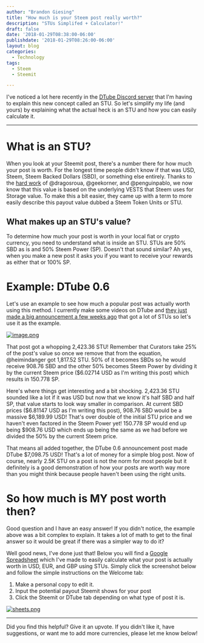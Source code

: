 ```yaml
---
author: "Brandon Giesing"
title: "How much is your Steem post really worth?"
description: "STUs Simplifed + Calculator!"
draft: false
date: '2018-01-29T08:38:00-06:00'
publishdate: '2018-01-29T08:26:00-06:00'
layout: blog
categories:
  - Technology
tags:
  - Steem
  - Steemit

---
```


I've noticed a lot here recently in the [DTube Discord server](https://discord.gg/dtube) that I'm having to explain this new concept called an STU. So let's simplify my life (and yours) by explaining what the actual heck is an STU and how you can easily calculate it.

---

# What is an STU?

When you look at your Steemit post, there's a number there for how much your post is worth. For the longest time people didn't know if that was USD, Steem, Steem Backed Dollars (SBD), or something else entirely. Thanks to the [hard work](https://steemit.com/steem/@dragosroua/steem-supply-update-rewards-algorithm-rewrite-major-cleanup-version-bump) of @dragosroua, @geekorner, and @penguinpablo, we now know that this value is based on the underlying VESTS that Steem uses for Storage value. To make this a bit easier, they came up with a term to more easily describe this payout value dubbed a Steem Token Units or STU.

## What makes up an STU's value?

To determine how much your post is worth in your local fiat or crypto currency, you need to understand what is inside an STU. STUs are 50% SBD as is and 50% Steem Power (SP). Doesn't that sound similar? Ah yes, when you make a new post it asks you if you want to receive your rewards as either that or 100% SP.

# Example: DTube 0.6

Let's use an example to see how much a popular post was actually worth using this method. I currently make some videos on DTube and [they just made a big announcement a few weeks ago][1] that got a lot of STUs so let's use it as the example.

[![image.png](https://res.cloudinary.com/hpiynhbhq/image/upload/v1517212792/r6mekjefqhy4dv1mwhdy.png)][1]

That post got a whopping 2,423.36 STU! Remember that Curators take 25% of the post's value so once we remove that from the equation, @heimindanger got 1,817.52 STU. 50% of it becomes SBDs so he would receive 908.76 SBD and the other 50% becomes Steem Power by dividing it by the current Steem price ($6.02714 USD as I'm writing this post) which results in 150.778 SP.

Here's where things get interesting and a bit shocking. 2,423.36 STU sounded like a lot if it was USD but now that we know it's half SBD and half SP, that value starts to look way smaller in comparison. At current SBD prices ($6.81147 USD as I'm writing this post), 908.76 SBD would be a massive $6,189.99 USD! That's over double of the initial STU price and we haven't even factored in the Steem Power yet! 150.778 SP would end up being $908.76 USD which ends up being the same as we had before we divided the 50% by the current Steem price.

That means all added together, the DTube 0.6 announcement post made DTube $7,098.75 USD! That's a lot of money for a simple blog post. Now of course, nearly 2.5K STU on a post is not the norm for most people but it definitely is a good demonstration of how your posts are worth way more than you might think because people haven't been using the right units.

# So how much is MY post worth then?

Good question and I have an easy answer! If you didn't notice, the example above was a bit complex to explain. It takes a lot of math to get to the final answer so it would be great if there was a simpler way to do it?

Well good news, I've done just that! Below you will find a [Google Spreadsheet][2] which I've made to easily calculate what your post is actually worth in USD, EUR, and GBP using STUs. Simply click the screenshot below and follow the simple instructions on the Welcome tab:

1. Make a personal copy to edit it.
2. Input the potential payout Steemit shows for your post
3. Click the Steemit or DTube tab depending on what type of post it is.

[![sheets.png](https://i.imgur.com/VSnovIL.png)][2]

---

Did you find this helpful? Give it an upvote. If you didn't like it, have suggestions, or want me to add more currencies, please let me know below!

[1]: https://steemit.com/dtube/@heimindanger/d-tube-0-6-pushing-it-to-the-limit
[2]: https://docs.google.com/spreadsheets/d/1ZUEiPQgGji1kfH7NDlNfWJvxavVLD5nmJOzjvtEvp7k/edit?usp=sharing
